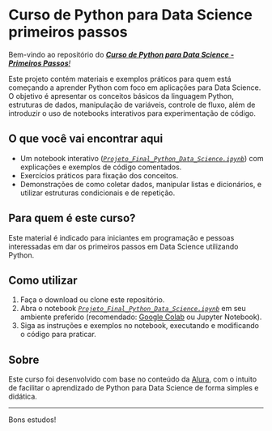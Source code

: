 # Curso de Python para Data Science primeiros passos

Bem-vindo ao repositório do <a href="https://www.alura.com.br/curso-online-python-data-science-primeiros-passos"><i>**Curso de Python para Data Science - Primeiros Passos**!</i></a><span> 

Este projeto contém materiais e exemplos práticos para quem está começando a aprender Python com foco em aplicações para Data Science. O objetivo é apresentar os conceitos básicos da linguagem Python, estruturas de dados, manipulação de variáveis, controle de fluxo, além de introduzir o uso de notebooks interativos para experimentação de código.

## O que você vai encontrar aqui

- Um notebook interativo (<a href="https://github.com/OsniFilipo/Curso-de-Python-para-Data-Science-primeiros-passos/blob/main/Projeto_Final_Python_Data_Science.ipynb"><i>`Projeto_Final_Python_Data_Science.ipynb`</i></a><span>) com explicações e exemplos de código comentados.
- Exercícios práticos para fixação dos conceitos.
- Demonstrações de como coletar dados, manipular listas e dicionários, e utilizar estruturas condicionais e de repetição.

## Para quem é este curso?

Este material é indicado para iniciantes em programação e pessoas interessadas em dar os primeiros passos em Data Science utilizando Python.

## Como utilizar

1. Faça o download ou clone este repositório.
2. Abra o notebook <a href="https://github.com/OsniFilipo/Curso-de-Python-para-Data-Science-primeiros-passos/blob/main/Projeto_Final_Python_Data_Science.ipynb"><i>`Projeto_Final_Python_Data_Science.ipynb`</i></a><span> em seu ambiente preferido (recomendado: [Google Colab](https://colab.research.google.com/) ou Jupyter Notebook).
3. Siga as instruções e exemplos no notebook, executando e modificando o código para praticar.

## Sobre

Este curso foi desenvolvido com base no conteúdo da [Alura](https://www.alura.com.br/), com o intuito de facilitar o aprendizado de Python para Data Science de forma simples e didática.

---

Bons estudos!